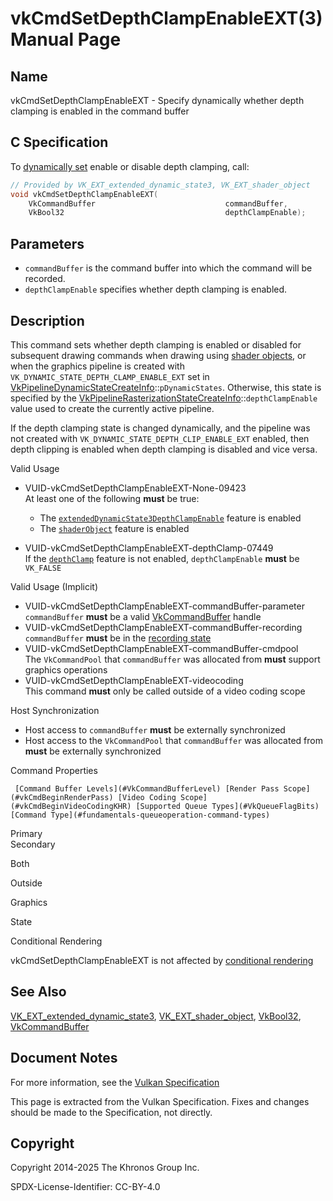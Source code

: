 # vkCmdSetDepthClampEnableEXT(3) Manual Page

## Name

vkCmdSetDepthClampEnableEXT - Specify dynamically whether depth clamping is enabled in the command buffer



## [](#_c_specification)C Specification

To [dynamically set](https://registry.khronos.org/vulkan/specs/latest/html/vkspec.html#pipelines-dynamic-state) enable or disable depth clamping, call:

```c++
// Provided by VK_EXT_extended_dynamic_state3, VK_EXT_shader_object
void vkCmdSetDepthClampEnableEXT(
    VkCommandBuffer                             commandBuffer,
    VkBool32                                    depthClampEnable);
```

## [](#_parameters)Parameters

- `commandBuffer` is the command buffer into which the command will be recorded.
- `depthClampEnable` specifies whether depth clamping is enabled.

## [](#_description)Description

This command sets whether depth clamping is enabled or disabled for subsequent drawing commands when drawing using [shader objects](https://registry.khronos.org/vulkan/specs/latest/html/vkspec.html#shaders-objects), or when the graphics pipeline is created with `VK_DYNAMIC_STATE_DEPTH_CLAMP_ENABLE_EXT` set in [VkPipelineDynamicStateCreateInfo](https://registry.khronos.org/vulkan/specs/latest/man/html/VkPipelineDynamicStateCreateInfo.html)::`pDynamicStates`. Otherwise, this state is specified by the [VkPipelineRasterizationStateCreateInfo](https://registry.khronos.org/vulkan/specs/latest/man/html/VkPipelineRasterizationStateCreateInfo.html)::`depthClampEnable` value used to create the currently active pipeline.

If the depth clamping state is changed dynamically, and the pipeline was not created with `VK_DYNAMIC_STATE_DEPTH_CLIP_ENABLE_EXT` enabled, then depth clipping is enabled when depth clamping is disabled and vice versa.

Valid Usage

- [](#VUID-vkCmdSetDepthClampEnableEXT-None-09423)VUID-vkCmdSetDepthClampEnableEXT-None-09423  
  At least one of the following **must** be true:
  
  - The [`extendedDynamicState3DepthClampEnable`](#features-extendedDynamicState3DepthClampEnable) feature is enabled
  - The [`shaderObject`](#features-shaderObject) feature is enabled
- [](#VUID-vkCmdSetDepthClampEnableEXT-depthClamp-07449)VUID-vkCmdSetDepthClampEnableEXT-depthClamp-07449  
  If the [`depthClamp`](https://registry.khronos.org/vulkan/specs/latest/html/vkspec.html#features-depthClamp) feature is not enabled, `depthClampEnable` **must** be `VK_FALSE`

Valid Usage (Implicit)

- [](#VUID-vkCmdSetDepthClampEnableEXT-commandBuffer-parameter)VUID-vkCmdSetDepthClampEnableEXT-commandBuffer-parameter  
  `commandBuffer` **must** be a valid [VkCommandBuffer](https://registry.khronos.org/vulkan/specs/latest/man/html/VkCommandBuffer.html) handle
- [](#VUID-vkCmdSetDepthClampEnableEXT-commandBuffer-recording)VUID-vkCmdSetDepthClampEnableEXT-commandBuffer-recording  
  `commandBuffer` **must** be in the [recording state](#commandbuffers-lifecycle)
- [](#VUID-vkCmdSetDepthClampEnableEXT-commandBuffer-cmdpool)VUID-vkCmdSetDepthClampEnableEXT-commandBuffer-cmdpool  
  The `VkCommandPool` that `commandBuffer` was allocated from **must** support graphics operations
- [](#VUID-vkCmdSetDepthClampEnableEXT-videocoding)VUID-vkCmdSetDepthClampEnableEXT-videocoding  
  This command **must** only be called outside of a video coding scope

Host Synchronization

- Host access to `commandBuffer` **must** be externally synchronized
- Host access to the `VkCommandPool` that `commandBuffer` was allocated from **must** be externally synchronized

Command Properties

     [Command Buffer Levels](#VkCommandBufferLevel) [Render Pass Scope](#vkCmdBeginRenderPass) [Video Coding Scope](#vkCmdBeginVideoCodingKHR) [Supported Queue Types](#VkQueueFlagBits) [Command Type](#fundamentals-queueoperation-command-types)

Primary  
Secondary

Both

Outside

Graphics

State

Conditional Rendering

vkCmdSetDepthClampEnableEXT is not affected by [conditional rendering](#drawing-conditional-rendering)

## [](#_see_also)See Also

[VK\_EXT\_extended\_dynamic\_state3](https://registry.khronos.org/vulkan/specs/latest/man/html/VK_EXT_extended_dynamic_state3.html), [VK\_EXT\_shader\_object](https://registry.khronos.org/vulkan/specs/latest/man/html/VK_EXT_shader_object.html), [VkBool32](https://registry.khronos.org/vulkan/specs/latest/man/html/VkBool32.html), [VkCommandBuffer](https://registry.khronos.org/vulkan/specs/latest/man/html/VkCommandBuffer.html)

## [](#_document_notes)Document Notes

For more information, see the [Vulkan Specification](https://registry.khronos.org/vulkan/specs/latest/html/vkspec.html#vkCmdSetDepthClampEnableEXT)

This page is extracted from the Vulkan Specification. Fixes and changes should be made to the Specification, not directly.

## [](#_copyright)Copyright

Copyright 2014-2025 The Khronos Group Inc.

SPDX-License-Identifier: CC-BY-4.0